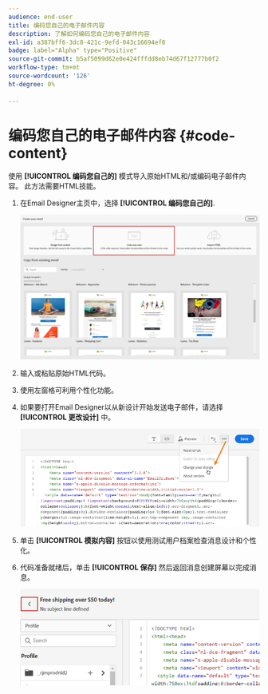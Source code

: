```yaml
---
audience: end-user
title: 编码您自己的电子邮件内容
description: 了解如何编码您自己的电子邮件内容
exl-id: a387bff6-3dc8-421c-9efd-043c16694ef0
badge: label="Alpha" type="Positive"
source-git-commit: b5af5099d62e0e424fffdd8eb74d67f12777b0f2
workflow-type: tm+mt
source-wordcount: '126'
ht-degree: 0%

---
```


# 编码您自己的电子邮件内容 {#code-content}

使用 **[!UICONTROL 编码您自己的]** 模式导入原始HTML和/或编码电子邮件内容。 此方法需要HTML技能。

1. 在Email Designer主页中，选择 **[!UICONTROL 编码您自己的]**.

   ![](assets/code-your-own.png)

1. 输入或粘贴原始HTML代码。

1. 使用左窗格可利用个性化功能。

1. 如果要打开Email Designer以从新设计开始发送电子邮件，请选择 **[!UICONTROL 更改设计]** 中。

   ![](assets/code-editor-change-design.png)

1. 单击 **[!UICONTROL 模拟内容]** 按钮以使用测试用户档案检查消息设计和个性化。

1. 代码准备就绪后，单击 **[!UICONTROL 保存]** 然后返回消息创建屏幕以完成消息。

   ![](assets/code-editor-save.png)
